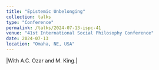 ```yaml
---
title: "Epistemic Unbelonging"
collection: talks
type: "Conference"
permalink: /talks/2024-07-13-ispc-41
venue: "41st International Social Philosophy Conference"
date: 2024-07-13
location: "Omaha, NE, USA"
---
```


|With A.C. Ozar and M. King.|